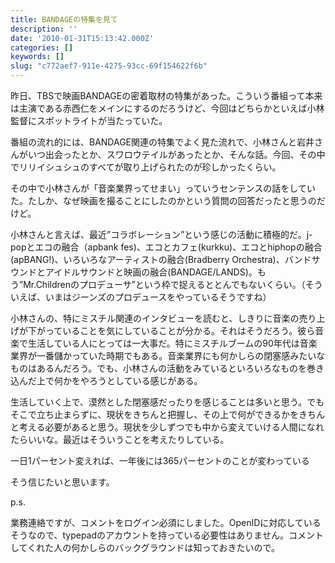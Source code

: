 ```yaml
---
title: BANDAGEの特集を見て
description: ''
date: '2010-01-31T15:13:42.000Z'
categories: []
keywords: []
slug: "c772aef7-911e-4275-93cc-69f154622f6b"
---
```

昨日、TBSで映画BANDAGEの密着取材の特集があった。こういう番組って本来は主演である赤西仁をメインにするのだろうけど、今回はどちらかといえば小林監督にスポットライトが当たっていた。

番組の流れ的には、BANDAGE関連の特集でよく見た流れで、小林さんと岩井さんがいつ出会ったとか、スワロウテイルがあったとか、そんな話。今回、その中でリリイシュシュのすべてが取り上げられたのが珍しかったくらい。

その中で小林さんが「音楽業界ってせまい」っていうセンテンスの話をしていた。たしか、なぜ映画を撮ることにしたのかという質問の回答だったと思うのだけど。

小林さんと言えば、最近”コラボレーション”という感じの活動に積極的だ。j-popとエコの融合（apbank fes)、エコとカフェ(kurkku)、エコとhiphopの融合(apBANG!)、いろいろなアーティストの融合(Bradberry Orchestra)、バンドサウンドとアイドルサウンドと映画の融合(BANDAGE/LANDS)。もう”Mr.Childrenのプロデューサ”という枠で捉えるととんでもないくらい。（そういえば、いまはジーンズのプロデュースをやっているそうですね）

小林さんの、特にミスチル関連のインタビューを読むと、しきりに音楽の売り上げが下がっていることを気にしていることが分かる。それはそうだろう。彼ら音楽で生活している人にとっては一大事だ。特にミスチルブームの90年代は音楽業界が一番儲かっていた時期でもある。音楽業界にも何かしらの閉塞感みたいなものはあるんだろう。でも、小林さんの活動をみているといろいろなものを巻き込んだ上で何かをやろうとしている感じがある。

生活していく上で、漠然とした閉塞感だったりを感じることは多いと思う。でもそこで立ち止まらずに、現状をきちんと把握し、その上で何ができるかをきちんと考える必要があると思う。現状を少しずつでも中から変えていける人間になれたらいいな。最近はそういうことを考えたりしている。

一日1パーセント変えれば、一年後には365パーセントのことが変わっている

そう信じたいと思います。

p.s.

業務連絡ですが、コメントをログイン必須にしました。OpenIDに対応しているそうなので、typepadのアカウントを持っている必要性はありません。コメントしてくれた人の何かしらのバックグラウンドは知っておきたいので。